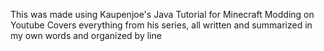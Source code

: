 This was made using Kaupenjoe's Java Tutorial for Minecraft Modding on Youtube
Covers everything from his series, all written and summarized in my own words and organized by line

